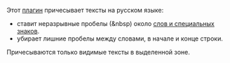 Этот [плагин](https://www.figma.com/community/plugin/1208197848976092561) причесывает тексты на русском языке:
- ставит неразрывные пробелы (&nbsp) около [слов и специальных знаков](https://github.com/fed0rus/figma_plugin_for_editors/wiki).
- убирает лишние пробелы между словами, в начале и конце строки. 

Причесываются только видимые тексты в выделенной зоне.
